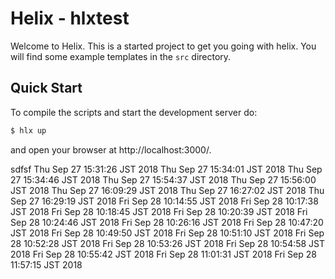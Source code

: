 <!--
  ~ Licensed to the Apache Software Foundation (ASF) under one or more
  ~ contributor license agreements.  See the NOTICE file distributed with
  ~ this work for additional information regarding copyright ownership.
  ~ The ASF licenses this file to You under the Apache License, Version 2.0
  ~ (the "License"); you may not use this file except in compliance with
  ~ the License.  You may obtain a copy of the License at
  ~
  ~      http://www.apache.org/licenses/LICENSE-2.0
  ~
  ~ Unless required by applicable law or agreed to in writing, software
  ~ distributed under the License is distributed on an "AS IS" BASIS,
  ~ WITHOUT WARRANTIES OR CONDITIONS OF ANY KIND, either express or implied.
  ~ See the License for the specific language governing permissions and
  ~ limitations under the License.
  -->
  
Helix - hlxtest
=======================

Welcome to Helix. This is a started project to get you going with helix.
You will find some example templates in the `src` directory. 

Quick Start
-----------

To compile the scripts and start the development server do:

```bash
$ hlx up
```

and open your browser at http://localhost:3000/.

sdfsf
Thu Sep 27 15:31:26 JST 2018
Thu Sep 27 15:34:01 JST 2018
Thu Sep 27 15:34:46 JST 2018
Thu Sep 27 15:54:37 JST 2018
Thu Sep 27 15:56:00 JST 2018
Thu Sep 27 16:09:29 JST 2018
Thu Sep 27 16:27:02 JST 2018
Thu Sep 27 16:29:19 JST 2018
Fri Sep 28 10:14:55 JST 2018
Fri Sep 28 10:17:38 JST 2018
Fri Sep 28 10:18:45 JST 2018
Fri Sep 28 10:20:39 JST 2018
Fri Sep 28 10:24:46 JST 2018
Fri Sep 28 10:26:16 JST 2018
Fri Sep 28 10:47:20 JST 2018
Fri Sep 28 10:49:50 JST 2018
Fri Sep 28 10:51:10 JST 2018
Fri Sep 28 10:52:28 JST 2018
Fri Sep 28 10:53:26 JST 2018
Fri Sep 28 10:54:58 JST 2018
Fri Sep 28 10:55:42 JST 2018
Fri Sep 28 11:01:31 JST 2018
Fri Sep 28 11:57:15 JST 2018
